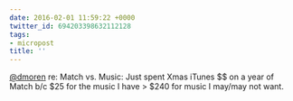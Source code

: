 ```yaml
---
date: 2016-02-01 11:59:22 +0000
twitter_id: 694203398632112128
tags:
- micropost
title: ''
---
```


[@dmoren](https://twitter.com/dmoren) re: Match vs. Music: Just spent Xmas iTunes $$ on a year of Match b/c $25 for the music I have &gt; $240 for music I may/may not want.
